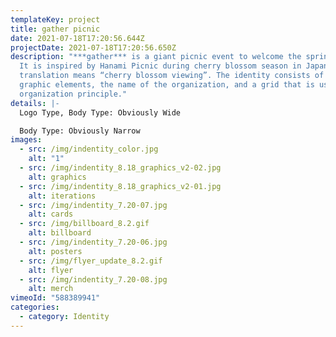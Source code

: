 ```yaml
---
templateKey: project
title: gather picnic
date: 2021-07-18T17:20:56.644Z
projectDate: 2021-07-18T17:20:56.650Z
description: "***gather*** is a giant picnic event to welcome the spring season.
  It is inspired by Hanami Picnic during cherry blossom season in Japan. In
  translation means “cherry blossom viewing”. The identity consists of floral
  graphic elements, the name of the organization, and a grid that is used an
  organization principle."
details: |-
  Logo Type, Body Type: Obviously Wide

  Body Type: Obviously Narrow
images:
  - src: /img/indentity_color.jpg
    alt: "1"
  - src: /img/indentity_8.18_graphics_v2-02.jpg
    alt: graphics
  - src: /img/indentity_8.18_graphics_v2-01.jpg
    alt: iterations
  - src: /img/indentity_7.20-07.jpg
    alt: cards
  - src: /img/billboard_8.2.gif
    alt: billboard
  - src: /img/indentity_7.20-06.jpg
    alt: posters
  - src: /img/flyer_update_8.2.gif
    alt: flyer
  - src: /img/indentity_7.20-08.jpg
    alt: merch
vimeoId: "588389941"
categories:
  - category: Identity
---
```

